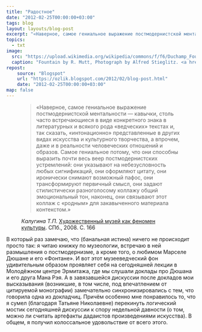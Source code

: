 ```yaml
---
title: "Радостное"
date: "2012-02-25T00:00:00+03:00"
tags: blog
layout: layouts/blog-post
excerpt: "«Наверное, самое гениальное выражение постмодернистской ментальности — кавычки, столь часто встречающиеся в виде конкретного знака в литературных и всякого рода «ведческих» текстах и, так сказать, «интонационно» представленные в других видах искусства и культурного творчества...»"
topics:
  - txt
image:
  src: "https://upload.wikimedia.org/wikipedia/commons/f/f6/Duchamp_Fountaine.jpg"
  caption: "Fountain by R. Mutt, Photograph by Alfred Stieglitz. <a href=\"https://commons.wikimedia.org/wiki/File:Duchamp_Fountaine.jpg\">Wikipedia</a>"
repost:
    source: "Blogspot"
    url: "https://ozlik.blogspot.com/2012/02/blog-post.html"
    date: "2012-02-25T00:00:00+03:00"
map: false
---
```


<figure class="quote">
  <blockquote>
    «Наверное, самое гениальное выражение постмодернистской ментальности — кавычки, столь часто встречающиеся в виде конкретного знака в литературных и всякого рода «ведческих» текстах и, так сказать, «интонационно» представленные в других видах искусства и культурного творчества, а впрочем, даже и в реальности человеческих отношений и образов. Самое гениальное потому, что они способны выразить почти весь веер постмодернистских устремлений: они указывают на небезусловность любых сигнификаций, они оформляют цитату, они иронически снимают возможный пафос, они трансформируют первичный смысл, они задают стилистически разноголосому коллажу общий эмоциональный тон, наконец, они связывают этот коллаж с «родным» для закавыченного материала контекстом.»
  </blockquote>

  <figcaption class="quote-caption">
    <cite>Калугина Т.П.</cite> <a href="https://www.livelib.ru/book/1000467639-hudozhestvennyj-muzej-kak-fenomen-kultury-t-p-kalugina">Художественный музей как феномен культуры</a>. СПб., 2008. С. 166
  </figcaption>
</figure>

<p class="drop-cap">
В который раз замечаю, что (банальная истина) ничего не происходит просто так: я читаю книжку по музеологии, встречаю в ней размышления о постмодернизме, а кроме того, о любимом Марселе Дюшане и его «Фонтане». И вот этот музееведческий фон удивительным образом проявляет себя на сегодняшней лекции в Молодёжном центре Эрмитажа, где мы слушали доклады про Дюшана и его друга Мана Рэя. А в завязавшейся дискуссии после докладов мои высказывания (возникшие, в том числе, под впечатлением от цитируемой монографии) замечательно синхронизировались с тем, что говорила одна из докладчиц. Причём особенно мне понравилось то, что я сумел (благодаря Татьяне Николаевне) перекинуть логический мостик сегодняшней дискуссии к спору недельной давности (о том, можно ли считать артефакты дадаистов произведениями искусства). В общем, я получил колоссальное удовольствие от всего этого.
</p>
